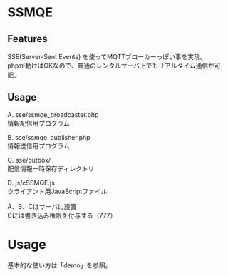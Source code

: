 # SSMQE


## Features

SSE(Server-Sent Events) を使ってMQTTブローカーっぽい事を実現。  
phpが動けばOKなので、普通のレンタルサーバ上でもリアルタイム通信が可能。

## Usage

A. sse/ssmqe_broadcaster.php  
情報配信用プログラム  
  
B. sse/ssmqe_publisher.php  
情報送信用プログラム  
  
C. sse/outbox/  
配信情報一時保存ディレクトリ  
  
D. js/cSSMQE.js  
クライアント用JavaScriptファイル  
  
  
A、B、Cはサーバに設置  
Cには書き込み権限を付与する（777）

# Usage

基本的な使い方は「demo」を参照。　
